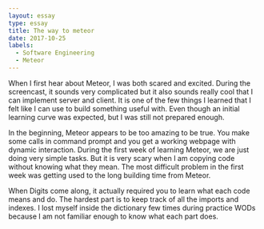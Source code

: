 ```yaml
---
layout: essay
type: essay
title: The way to meteor
date: 2017-10-25
labels:
  - Software Engineering
  - Meteor
---
```


When I first hear about Meteor, I was both scared and excited.  During the screencast, it sounds very complicated but it also sounds really cool that I can implement server and client. It is one of the few things I learned that I felt like I can use to build something useful with. Even though an initial learning curve was expected, but I was still not prepared enough. 

In the beginning, Meteor appears to be too amazing to be true. You make some calls in command prompt and you get a working webpage with dynamic interaction. During the first week of learning Meteor, we are just doing very simple tasks. But it is very scary when I am copying code without knowing what they mean. The most difficult problem in the first week was getting used to the long building time from Meteor. 

When Digits come along, it actually required you to learn what each code means and do. The hardest part is to keep track of all the imports and indexes. I lost myself inside the dictionary few times during practice WODs because I am not familiar enough to know what each part does.  
